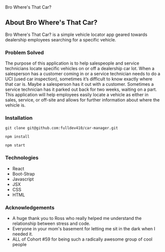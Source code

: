 Bro Where's That Car?

## About Bro Where's That Car?

Bro Where's That Car? is a simple vehicle locator app geared towards dealership employees searching for a specific vehicle.

### Problem Solved 

The purpose of this application is to help salespeople and service technicians locate specific vehicles on or off a dealership car lot.  When a salesperson has a customer coming in or a service technician needs to do a UCI (used car inspection), sometimes it’s difficult to know exactly where that car is.  Maybe a salesperson has it out with a customer.  Sometimes a service technician has it parked out back for two weeks, waiting on a part.  This application will help employees easily locate a vehicle as either in sales, service, or off-site and allows for further information about where the vehicle is.  

### Installation

```git clone git@github.com:fulldev410/car-manager.git```

```npm install```

```npm start```

### Technologies

- React
- Boot-Strap
- Javascript
- JSX
- CSS
- HTML

### Acknowledgements

- A huge thank you to Ross who really helped me understand the relationship between stress and code. 
- Everyone in your mom's basement for letting me sit in the dark when I needed it.
- ALL of Cohort #59 for being such a radically awesome group of cool people  


